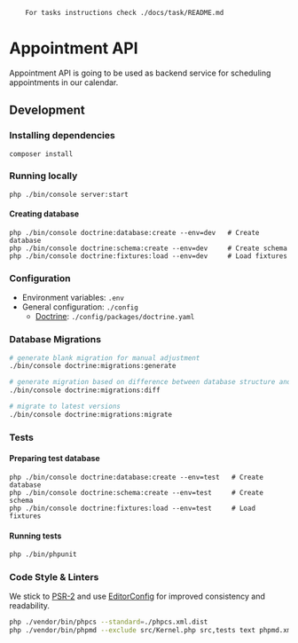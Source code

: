 ```bash
    For tasks instructions check ./docs/task/README.md
```
# Appointment API

Appointment API is going to be used as backend service for scheduling appointments in our calendar.

## Development

### Installing dependencies
```
composer install
```

### Running locally
```
php ./bin/console server:start
```

#### Creating database
```
php ./bin/console doctrine:database:create --env=dev   # Create database
php ./bin/console doctrine:schema:create --env=dev     # Create schema
php ./bin/console doctrine:fixtures:load --env=dev     # Load fixtures
```

### Configuration

- Environment variables: `.env`
- General configuration: `./config`
    - [Doctrine](https://www.doctrine-project.org/): `./config/packages/doctrine.yaml`

### Database Migrations

```bash
# generate blank migration for manual adjustment
./bin/console doctrine:migrations:generate

# generate migration based on difference between database structure and entities
./bin/console doctrine:migrations:diff

# migrate to latest versions
./bin/console doctrine:migrations:migrate
```

### Tests

#### Preparing test database
```
php ./bin/console doctrine:database:create --env=test   # Create database
php ./bin/console doctrine:schema:create --env=test     # Create schema
php ./bin/console doctrine:fixtures:load --env=test     # Load fixtures
```
#### Running tests
```bash
php ./bin/phpunit
```

### Code Style & Linters

We stick to [PSR-2](https://www.php-fig.org/psr/psr-2/) and use [EditorConfig](https://editorconfig.org/) for improved consistency and readability.

```bash
php ./vendor/bin/phpcs --standard=./phpcs.xml.dist
php ./vendor/bin/phpmd --exclude src/Kernel.php src,tests text phpmd.xml.dist
```
```